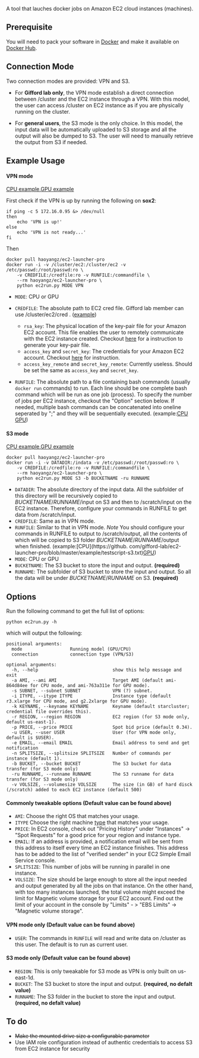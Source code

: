A tool that lauches docker jobs on Amazon EC2 cloud instances (machines).

## Prerequisite
You will need to pack your software in [Docker](www.docker.com) and make it available on [Docker Hub](hub.docker.com).

## Connection Mode
Two connection modes are provided: VPN and S3. 

+ For **Gifford lab only**, the VPN mode establish a direct connection between /cluster and the EC2 instance through a VPN. With this model, the user can access /cluster on EC2 instance as if you are physically running on the cluster.

+ For **general users**, the S3 mode is the only choice. In this model, the input data will be automatically uploaded to S3 storage and all the output will also be dumped to S3. The user will need to manually retrieve the output from S3 if needed.

## Example Usage

#### VPN mode 

[CPU example](https://github.com/gifford-lab/ec2-launcher-pro/blob/master/example/run_vpn_cpu.sh),[GPU example](https://github.com/gifford-lab/ec2-launcher-pro/blob/master/example/run_vpn_gpu.sh)

First check if the VPN is up by running the following on **sox2**:

```
if ping -c 5 172.16.0.95 &> /dev/null
then
    echo 'VPN is up!'
else
    echo 'VPN is not ready...'
fi

```

Then 

```
docker pull haoyangz/ec2-launcher-pro
docker run -i -v /cluster/ec2:/cluster/ec2 -v /etc/passwd:/root/passwd:ro \
	-v CREDFILE:/credfile:ro -v RUNFILE:/commandfile \
	--rm haoyangz/ec2-launcher-pro \
	python ec2run.py MODE VPN 
```
+ `MODE`: CPU or GPU
+ `CREDFILE`: The absolute path to EC2 cred file. Gifford lab member can use /cluster/ec2/cred . ([example](https://github.com/gifford-lab/ec2-launcher-pro/blob/master/example/cred))
	+ `rsa_key`: The physical location of the key-pair file for your Amazon EC2 account. This file enables the user to remotely communicate with the EC2 instance created. Checkout [here](http://docs.aws.amazon.com/AWSEC2/latest/UserGuide/ec2-key-pairs.html#having-ec2-create-your-key-pair) for a instruction to generate your key-pair file. 
	+ `access_key` and `secret_key`: The credentials for your Amazon EC2 account. Checkout [here](http://docs.aws.amazon.com/AWSSimpleQueueService/latest/SQSGettingStartedGuide/AWSCredentials.html) for instruction.
	+ `access_key_remote` and `secret_key_remote`: Currently useless. Should be set the same as `access_key` and `secret_key`.

+ `RUNFILE`: The absolute path to a file containing bash commands (usually `docker run` commands) to run. Each line should be one complete bash command which will be run as one job (process). To specify the number of jobs per EC2 instance, checkout the "Option" section below. If needed, multiple bash commands can be concatenated into oneline seperated by ";" and they will be sequentially executed. (example:[CPU](https://github.com/gifford-lab/ec2-launcher-pro/blob/master/example/testscript.txt)
  [GPU](https://github.com/gifford-lab/ec2-launcher-pro/blob/master/example/testscript-gpu.txt))

#### S3 mode 
[CPU example](https://github.com/gifford-lab/ec2-launcher-pro/blob/master/example/run_s3_cpu.sh),[GPU example](https://github.com/gifford-lab/ec2-launcher-pro/blob/master/example/run_s3_gpu.sh)

```
docker pull haoyangz/ec2-launcher-pro
docker run -i -v DATADIR:/indata -v /etc/passwd:/root/passwd:ro \
	-v CREDFILE:/credfile:ro -v RUNFILE:/commandfile \
	--rm haoyangz/ec2-launcher-pro \
	python ec2run.py MODE S3 -b BUCKETNAME -ru RUNNAME
```
+ `DATADIR`: The absolute directory of the input data. All the subfolder of this directory will be recursively copied to $BUCKETNAME$/$RUNNAME$/input on S3 and then to /scratch/input on the EC2 instance. Therefore, configure your commands in RUNFILE to get data from /scratch/input.
+ `CREDFILE`: Same as in VPN mode.
+ `RUNFILE`: Similar to that in VPN mode. *Note* You should configure your commands in RUNFILE to output to /scratch/output, all the contents of which will be copied to S3 folder $BUCKETNAME$/$RUNNAME$/output when finished. (example:[CPU](https://github. com/gifford-lab/ec2-launcher-pro/blob/master/example/testscript-s3.txt)[GPU](https://github.com/gifford-lab/ec2-launcher-pro/blob/master/example/testscript-s3-gpu.txt)) 
+ `MODE`: CPU or GPU
+ `BUCKETNAME`: The S3 bucket to store the input and output.  **(required)**
+ `RUNNAME`: The subfolder of S3 bucket to store the input and output. So all the data will be under $BUCKETNAME$/$RUNNAME$ on S3.  **(required)**


## Options
Run the following command to get the full list of options:

```
python ec2run.py -h
```

which will output the following:


```
positional arguments:
  mode                  Running model (GPU/CPU)
  connection            connection type (VPN/S3)

optional arguments:
  -h, --help                            show this help message and exit
  -a AMI, --ami AMI                     Target AMI (default ami-864d84ee for CPU mode, and ami-763a311e for GPU mode).
  -s SUBNET, --subnet SUBNET            VPN (?) subnet.
  -i ITYPE, --itype ITYPE               Instance type (default r3.xlarge for CPU mode, and g2.2xlarge for GPU mode).
  -k KEYNAME, --keyname KEYNAME         Keyname (default starcluster; credential file overrides this).
  -r REGION, --region REGION            EC2 region (for S3 mode only, default us-east-1).
  -p PRICE, --price PRICE               Spot bid price (default 0.34).
  -u USER, --user USER                  User (for VPN mode only, default is $USER).
  -e EMAIL, --email EMAIL               Email address to send and get notification
  -n SPLITSIZE, --splitsize SPLITSIZE   Number of commands per instance (default 1).
  -b BUCKET, --bucket BUCKET            The S3 bucket for data transfer (for S3 mode only)
  -ru RUNNAME, --runname RUNNAME        The S3 runname for data transfer (for S3 mode only)
  -v VOLSIZE, --volumesize VOLSIZE      The size (in GB) of hard disck (/scratch) added to each EC2 instance (default 500)
```

#### Commonly tweakable options (Default value can be found above)
+ `AMI`: Choose the right OS that matches your usage. 
+ `ITYPE` Choose the right machine [type](https://aws.amazon.com/ec2/instance-types/) that matches your usage. 
+ `PRICE`: In EC2 console, check out "Pricing History" under "Instances" -> "Spot Requests" for a good price for your region and instance type.
+ `EMAIL`:  If an address is provided, a notification email will be sent from this address to itself every time an EC2 instance finishes. This address has to be added to the list of "verified sender" in your EC2 Simple Email Service console.
+ `SPLITSIZE`: This number of jobs will be running in parallel in one instance.
+ `VOLSIZE`: The size should be large enough to store all the input needed and output generated by all the jobs on that instance. On the other hand, with too many instances launched, the total volume might exceed the limit for Magnetic volume storage for your EC2 account. Find out the limit of your account in the console by "Limits" - > "EBS Limits" -> "Magnetic volume storage".

#### VPN mode only (Default value can be found above)
+ `USER`: The commands in `RUNFILE` will read and write data on /cluster as this user. The default is to run as current user. 

#### S3 mode only (Default value can be found above)
+ `REGION`: This is only tweakable for S3 mode as VPN is only built on us-east-1d. 
+ `BUCKET`: The S3 bucket to store the input and output.  **(required, no defalt value)**
+ `RUNNAME`: The S3 folder in the bucket to store the input and output.  **(required, no defalt value)**

## To do
+ ~~Make the mounted drive size a configurable parameter~~
+ Use IAM role configuration instead of authentic credentials to access S3 from EC2 instance for security
